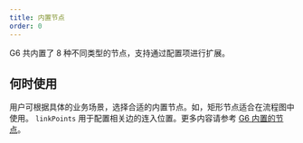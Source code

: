 ```yaml
---
title: 内置节点
order: 0
---
```


G6 共内置了 8 种不同类型的节点，支持通过配置项进行扩展。

## 何时使用

用户可根据具体的业务场景，选择合适的内置节点。如，矩形节点适合在流程图中使用。 `linkPoints` 用于配置相关边的连入位置。更多内容请参考 [G6 内置的节点](/zh/docs/manual/middle/elements/defaultNode)。

